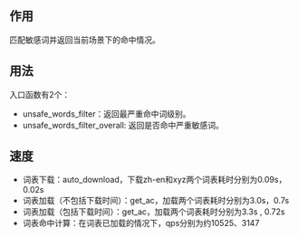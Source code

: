 ## 作用
匹配敏感词并返回当前场景下的命中情况。

## 用法
入口函数有2个：
- unsafe_words_filter：返回最严重命中词级别。
- unsafe_words_filter_overall: 返回是否命中严重敏感词。

## 速度
- 词表下载：auto_download，下载zh-en和xyz两个词表耗时分别为0.09s，0.02s
- 词表加载（不包括下载时间）：get_ac，加载两个词表耗时分别为3.0s，0.7s
- 词表加载（包括下载时间）：get_ac，加载两个词表耗时分别为3.3s , 0.72s
- 词表命中计算：在词表已加载的情况下，qps分别为约10525、3147
